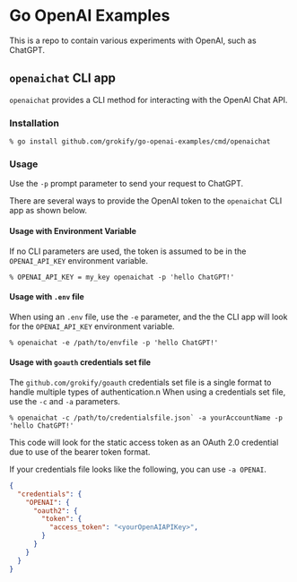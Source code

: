 # Go OpenAI Examples

This is a repo to contain various experiments with OpenAI, such as ChatGPT.

## `openaichat` CLI app

`openaichat` provides a CLI method for interacting with the OpenAI Chat API.

### Installation

```
% go install github.com/grokify/go-openai-examples/cmd/openaichat
```

### Usage

Use the `-p` prompt parameter to send your request to ChatGPT.

There are several ways to provide the OpenAI token to the `openaichat` CLI app as shown below.

#### Usage with Environment Variable

If no CLI parameters are used, the token is assumed to be in the `OPENAI_API_KEY` environment variable.

```
% OPENAI_API_KEY = my_key openaichat -p 'hello ChatGPT!'
```

#### Usage with `.env` file

When using an `.env` file, use the `-e` parameter, and the the CLI app will look for the `OPENAI_API_KEY` environment variable.

```
% openaichat -e /path/to/envfile -p 'hello ChatGPT!'
```

#### Usage with `goauth` credentials set file

The `github.com/grokify/goauth` credentials set file is a single format to handle multiple types of authentication.n When using a credentials set file, use the `-c` and `-a` parameters.

```
% openaichat -c /path/to/credentialsfile.json` -a yourAccountName -p 'hello ChatGPT!'
```

This code will look for the static access token as an OAuth 2.0 credential due to use of the bearer token format.

If your credentials file looks like the following, you can use `-a OPENAI`.

```json
{
  "credentials": {
    "OPENAI": {
      "oauth2": {
        "token": {
          "access_token": "<yourOpenAIAPIKey>",
        }
      }
    }
  }
}

```